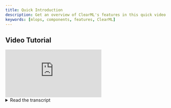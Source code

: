 ```yaml
---
title: Quick Introduction
description: Get an overview of ClearML's features in this quick video.
keywords: [mlops, components, features, ClearML]
---
```



## Video Tutorial

<div style={{position: 'relative', overflow: 'hidden', width: '100%', paddingTop: '56.25%' }} >
<iframe style={{position: 'absolute', top: '0', left: '0', bottom: '0', right: '0', width: '100%', height: '100%'}} 
        src="https://www.youtube.com/embed/-9vqxF2UfFU?rel=0" 
        title="YouTube video player" 
        frameborder="0" 
        allow="accelerometer; autoplay; clipboard-write; encrypted-media; gyroscope; picture-in-picture; fullscreen" 
        allowfullscreen>
</iframe>
</div>

<details className="cml-expansion-panel info">
<summary className="cml-expansion-panel-summary">Read the transcript</summary>
<div className="cml-expansion-panel-content">

ClearML is an open source MLOPS platform.

It's essentially a toolbox stuffed with everything you'll need to go from experimentation to production:

* There's a fully fledged experiment manager that can log, compare, and automatically reproduce any experiment you do 
* A data versioning tool that can track changes to your datasets and makes them easily accessible to anyone on any machine
* Orchestrate pipelines from code
* Run hyperparameter optimization
* and auto scale remote workers on AWS, GCP and Azure.

Doesn't matter if you're starting small or already in production, there's always a ClearML tool that can make your life easier.

Start for free at app.clear.ml or host your own server from our GitHub page.

</div>
</details>
